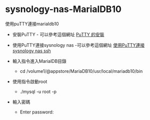 # sysnology-nas-MarialDB10
使用puTTY連接marialdb10

+ 安裝PuTTY - 可以參考這個網址
[PuTTY 的安裝](https://briian.com/34491/)

+ 使用PuTTY連接sysnology nas  -可以參考這個網址
[使用PuTTY連接sysnology nas ssh](https://kb.synology.cn/zh-cn/DSM/tutorial/How_to_login_to_DSM_with_root_permission_via_SSH_Telnet)

+ 輸入指令進入MarialDB目錄
  - cd /volume1/@appstore/MariaDB10/usr/local/mariadb10/bin

+ 使用指令啟動root
  - ./mysql -u root -p
+ 輸入密碼
  - Enter password:

